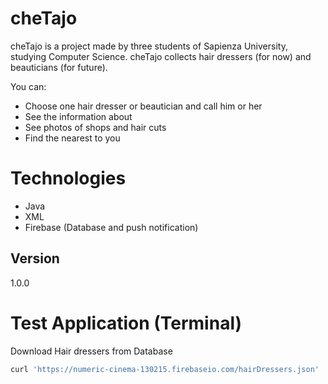 # cheTajo

cheTajo is a project made by three students of Sapienza University, studying Computer Science. cheTajo collects hair dressers (for now) and beauticians (for future). 

You can:
  - Choose one hair dresser or beautician and call him or her
  - See the information about
  - See photos of shops and hair cuts
  - Find the nearest to you

# Technologies 
  - Java
  - XML
  - Firebase (Database and push notification)

## Version
1.0.0

# Test Application (Terminal)
Download Hair dressers from Database
```sh
curl 'https://numeric-cinema-130215.firebaseio.com/hairDressers.json'
```

